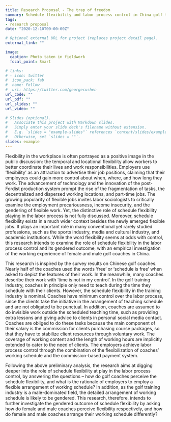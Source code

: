 ```yaml
---
title: Research Proposal - The trap of freedom
summary: Schedule flexibility and labor process control in China golf training industry.
tags:
- research proposal
date: "2020-12-10T00:00:00Z"

# Optional external URL for project (replaces project detail page).
external_link: ""

image:
  caption: Photo taken in fieldwork
  focal_point: Smart

# links:
# - icon: twitter
#  icon_pack: fab
#  name: Follow
#  url: https://twitter.com/georgecushen
url_code: ""
url_pdf: ""
url_slides: ""
url_video: ""

# Slides (optional).
#   Associate this project with Markdown slides.
#   Simply enter your slide deck's filename without extension.
#   E.g. `slides = "example-slides"` references `content/slides/example-slides.md`.
#   Otherwise, set `slides = ""`.
slides: example
---
```

Flexibility in the workplace is often portrayed as a positive image in the public discussion: the temporal and locational flexibility allow workers to better coordinate their lives and work responsibilities. Employers use ‘flexibility’ as an attraction to advertise their job positions, claiming that their employees could gain more control about when, where, and how long they work. The advancement of technology and the innovation of the post-Fordist production system prompt the rise of the fragmentation of tasks, the decentralized and dispersed working locations, and part-time jobs. The growing popularity of flexible jobs invites labor sociologists to critically examine the employment precariousness, income insecurity, and the gendering of flexible work. Yet, the distinctive role of schedule flexibility playing in the labor process is not fully discussed. Moreover, schedule flexibility exists in a much wider context besides the newly emerged flexible jobs. It plays an important role in many conventional yet rarely studied professions, such as the sports industry, media and cultural industry, and academic institutions. While the word flexibility seems at odds with control, this research intends to examine the role of schedule flexibility in the labor process control and its gendered outcome, with an empirical investigation of the working experience of female and male golf coaches in China. 

This research is inspired by the survey results on Chinese golf coaches. Nearly half of the coaches used the words ‘free’ or ‘schedule is free’ when asked to depict the features of their work. In the meanwhile, many coaches describe their work with ‘time is not in my control’. In the golf training industry, coaches in principle only need to teach during the time they schedule with their clients. However, the schedule flexibility in the training industry is nominal. Coaches have minimum control over the labor process, since the clients take the initiative in the arrangement of teaching schedule and are not obligated to be punctual. In addition, coaches are assumed to do invisible work outside the scheduled teaching time, such as providing extra lessons and giving advice to clients in personal social media contact. Coaches are obliged to do these tasks because the main component of their salary is the commission for clients purchasing course packages, so that they have to stabilize client resources through voluntary work. The coverage of working content and the length of working hours are implicitly extended to cater to the need of clients. The employers achieve labor process control through the combination of the flexibilization of coaches’ working schedule and the commission-based payment system.

Following the above preliminary analysis, the research aims at digging deeper into the role of schedule flexibility at play in the labor process control, by answering the questions – how do golf coaches perceive the schedule flexibility, and what is the rationale of employers to employ a flexible arrangement of working schedule? In addition, as the golf training industry is a male-dominated field, the detailed arrangement of working schedule is likely to be gendered. This research, therefore, intends to further investigate the gendered outcome of schedule flexibility by asking how do female and male coaches perceive flexibility respectively, and how do female and male coaches arrange their working schedule differently? 
